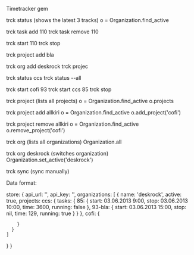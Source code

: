 Timetracker gem

trck status (shows the latest 3 tracks)
o = Organization.find_active



trck task add 110
trck task remove 110

trck start 110
trck stop

trck project add bla


trck org add deskrock
trck projec

trck status ccs
trck status --all

trck start cofi 93
trck start ccs 85
trck stop

trck project (lists all projects)
o = Organization.find_active
o.projects

trck project add allkiri
o = Organization.find_active
o.add_project('cofi')

trck project remove allkiri
o = Organization.find_active
o.remove_project('cofi')

trck org (lists all organizations)
Organization.all

trck org deskrock (switches organization)
Organization.set_active('deskrock')

trck sync (sync manually)

Data format:

store: {
  api_url: '',
  api_key: '',
  organizations: [
    {
      name: 'deskrock',
      active: true,
      projects:
        ccs: {
          tasks: {
            85: {
              start: 03.06.2013 9:00,
              stop: 03.06.2013 10:00,
              time: 3600,
              running: false
            },
            93-bla: {
              start: 03.06.2013 15:00,
              stop: nil,
              time: 129,
              running: true
            }
          }
        },
        cofi: {

        }
      }
    ]
  }
}